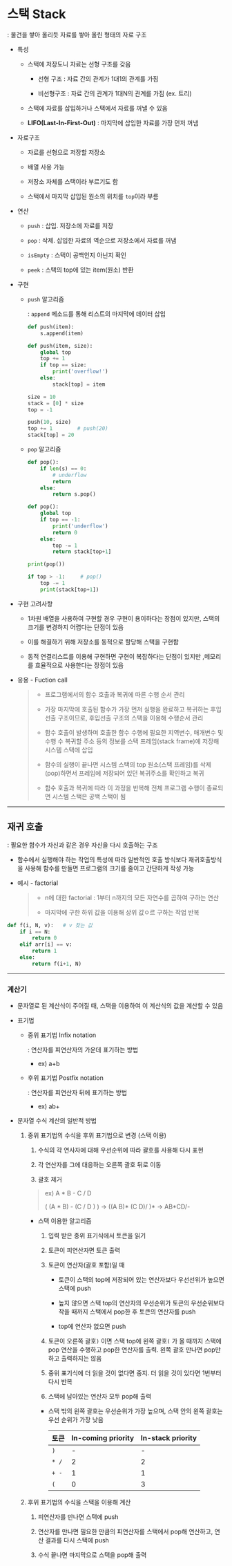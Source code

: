 # 스택 Stack

: 물건을 쌓아 올리듯 자료를 쌓아 올린 형태의 자료 구조

- 특성
  
  - 스택에 저장도니 자료는 선형 구조를 갖음
    
    - 선형 구조 : 자료 간의 관계가 1대1의 관계를 가짐
    
    - 비선형구조 : 자료 간의 관계가 1대N의 관계를 가짐 (ex. 트리)
  
  - 스택에 자료를 삽입하거나 스택에서 자료를 꺼낼 수 있음
  
  - **LIFO(Last-In-First-Out)** : 마지막에 삽입한 자료를 가장 먼저 꺼냄

- 자료구조
  
  - 자료를 선형으로 저장할 저장소
  
  - 배열 사용 가능
  
  - 저장소 자체를 스택이라 부르기도 함
  
  - 스택에서 마지막 삽입된 원소의 위치를 `top`이라 부름

- 연산
  
  - `push` : 삽입. 저장소에 자료를 저장
  
  - `pop` : 삭제. 삽입한 자료의 역순으로 저장소에서 자료를 꺼냄
  
  - `isEmpty` : 스택이 공백인지 아닌지 확인
  
  - `peek` : 스택의 top에 있는 item(원소) 반환

- 구현
  
  - `push` 알고리즘
    
    : `append` 메소드를 통해 리스트의 마지막에 데이터 삽입
    
    ```python
    def push(item):
        s.append(item)
    ```
    
    ```python
    def push(item, size):
        global top
        top += 1
        if top == size:
            print('overflow!')
        else:
            stack[top] = item
    
    size = 10
    stack = [0] * size
    top = -1
    
    push(10, size)
    top += 1        # push(20)
    stack[top] = 20
    ```
  
  - `pop` 알고리즘
    
    ```python
    def pop():
        if len(s) == 0:
            # underflow
            return
        else:
            return s.pop()
    ```
    
    ```python
    def pop():
        global top
        if top == -1:
            print('underflow')
            return 0
        else:
            top -= 1
            return stack[top+1]
    
    print(pop())
    
    if top > -1:     # pop()
        top -= 1
        print(stack[top+1])
    ```

- 구현 고려사항
  
  - 1차원 배열을 사용하여 구현할 경우 구현이 용이하다는 장점이 있지만, 스택의 크기를 변경하지 어렵다는 단점이 있음
  
  - 이를 해결하기 위해 저장소를 동적으로 할당해 스택을 구현함
  
  - 동적 연결리스트를 이용해 구현하면 구현이 복잡하다는 단점이 있지만 ,메모리를 효율적으로 사용한다는 장점이 있음

- 응용 - Fuction call
  
  > - 프로그램에서의 함수 호출과 복귀에 따른 수행 순서 관리
  > 
  > - 가장 마지막에 호출된 함수가 가장 먼저 실행을 완료하고 복귀하는 후입선출 구조이므로, 후입선출 구조의 스택을 이용해 수행순서 관리
  > 
  > - 함수 호출이 발생하며 호출한 함수 수행에 필요한 지역변수, 매개변수 및 수행 수 복귀할 주소 등의 정보를 스택 프레임(stack frame)에 저장해 시스템 스택에 삽입
  > 
  > - 함수의 실행이 끝나면 시스템 스택의 top 원소(스택 프레임)를 삭제(pop)하면서 프레임에 저장되어 있던 복귀주소를 확인하고 복귀
  > 
  > - 함수 호출과 복귀에 따라 이 과정을 반복해 전체 프로그램 수행이 종료되면 시스템 스택은 공백 스택이 됨

---

## 재귀 호출

: 필요한 함수가 자신과 같은 경우 자신을 다시 호출하는 구조

- 함수에서 실행해야 하는 작업의 특성에 따라 일반적인 호출 방식보다 재귀호출방식을 사용해 함수를 만들면 프로그램의 크기를 줄이고 간단하게 작성 가능

- 예시 - factorial
  
  > - n에 대한 factorial : 1부터 n까지의 모든 자연수를 곱하여 구하는 연산
  > 
  > - 마지막에 구한 하위 값을 이용해 상위 값ㅇ르 구하는 작업 반복

```python
def f(i, N, v):   # v 찾는 값
    if i == N:
        return 0
    elif arr[i] == v:
        return 1
    else:
        return f(i+1, N)
```

---

### 계산기

- 문자열로 된 계산식이 주어질 때, 스택을 이용하여 이 계산식의 값을 계산할 수 있음

- 표기법
  
  - 중위 표기법 Infix notation
    
    : 연산자를 피연산자의 가운데 표기하는 방법
    
    - ex) a+b
  
  - 후위 표기법 Postfix notation
    
    : 연산자를 피연산자 뒤에 표기하는 방법
    
    - ex) ab+
      
      

- 문자열 수식 계산의 일반적 방법
  
  1. 중위 표기법의 수식을 후위 표기법으로 변경 (스택 이용)
     
     1. 수식의 각 연사자에 대해 우선순위에 따라 괄호를 사용해 다시 표현
     
     2. 각 연산자를 그에 대응하는 오른쪽 괄호 뒤로 이동
     
     3. 괄호 제거
     
     > ex) A * B - C / D
     > 
     > ( (A * B) - (C / D ) )  -> ((A B)* (C D)/ )* -> AB*CD/-
     
     - 스택 이용한 알고리즘
       
       1. 입력 받은 중위 표기식에서 토큰을 읽기
       
       2. 토큰이 피연산자면 토큰 출력
       
       3. 토큰이 연산자(괄호 포함)일 때
          
          - 토큰이 스택의 top에 저장되어 있는 연산자보다 우선선위가 높으면 스택에 push
          
          - 높지 않으면 스택 top의 연산자의 우선순위가 토큰의 우선순위보다 작을 때까지 스택에서 pop한 후 토큰의 연산자를 push
          
          - top에 연산자 없으면 push
       
       4. 토큰이 오른쪽 괄호`)` 이면 스택 top에 왼쪽 괄호`(` 가 올 때까지 스택에 pop 연산을 수행하고 pop한 연산자를 출력. 왼쪽 괄호 만나면  pop만 하고 출력하지는 않음
       
       5. 중위 표기식에 더 읽을 것이 없다면 중지. 더 읽을 것이 있다면 1번부터 다시 반복
       
       6. 스택에 남아있는 연산자 모두 pop해 출력
       - 스택 밖의 왼쪽 괄호는 우선순위가 가장 높으며, 스택 안의 왼쪽 괄호는 우선 순위가 가장 낮음
         
         | 토큰    | In-coming priority | In-stack priority |
         | ----- | ------------------ | ----------------- |
         | `)`   | -                  | -                 |
         | `* /` | 2                  | 2                 |
         | `+ -` | 1                  | 1                 |
         | `(`   | 0                  | 3                 |
  
  2. 후위 표기법의 수식을 스택을 이용해 계산
     
     1. 피연산자를 만나면 스택에 push
     
     2. 연산자를 만나면 필요한 만큼의 피연산자를 스택에서 pop해 연산하고, 연산 결과를 다시 스택에 push
     
     3. 수식 끝나면 마지막으로 스택을 pop해 출력
